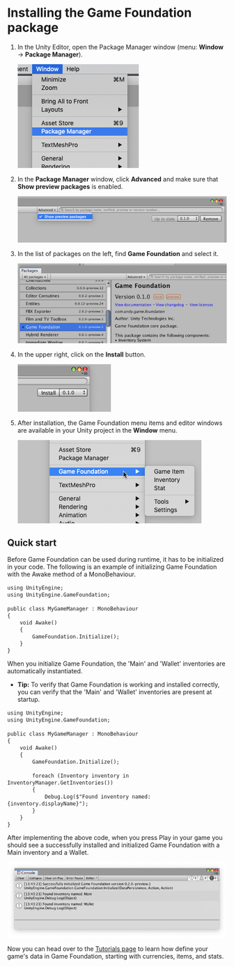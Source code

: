 # Installing the Game Foundation package

1. In the Unity Editor, open the Package Manager window 
    (menu: **Window** → **Package Manager**).
    
    ![Open the Package Manager](images/image6.png)

2. In the **Package Manager** window, click **Advanced** and make sure that **Show preview packages** is enabled.
    
    ![Open the Package Manager](images/image7.png)

3. In the list of packages on the left, find **Game Foundation** and select it.
    
    ![Open the Package Manager](images/image10.png)

4. In the upper right, click on the **Install** button.                                                                 
    
    ![Open the Package Manager](images/image12.png)

5. After installation, the Game Foundation menu items and editor windows are available in your Unity project in the **Window** menu.        
    
    ![Open the Package Manager](images/image23.png)

## Quick start

Before Game Foundation can be used during runtime, it has to be initialized in your code. 
The following is an example of initializing Game Foundation with the Awake method of a MonoBehaviour.

```Csharp
using UnityEngine;
using UnityEngine.GameFoundation;

public class MyGameManager : MonoBehaviour
{
    void Awake()
    {
        GameFoundation.Initialize();
    }
}
```

When you initialize Game Foundation, the 'Main' and 'Wallet' inventories are automatically instantiated.

* **Tip:** To verify that Game Foundation is working and installed correctly, you can verify that the 'Main' and 'Wallet' inventories are present at startup.

```Csharp
using UnityEngine;
using UnityEngine.GameFoundation;

public class MyGameManager : MonoBehaviour
{
    void Awake()
    {
        GameFoundation.Initialize();

        foreach (Inventory inventory in InventoryManager.GetInventories())
        {
            Debug.Log($"Found inventory named: {inventory.displayName}");
        }
    }
}
```

After implementing the above code, when you press Play in your game you should see a successfully installed and initialized Game Foundation with a Main inventory and a Wallet.

![Display Name and Id](images/image32.png)

Now you can head over to the [Tutorials page](GFTutorial.md) to learn how define your game's data in Game Foundation, starting with currencies, items, and stats.
